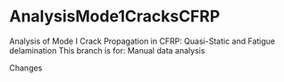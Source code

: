 # AnalysisMode1CracksCFRP
Analysis of Mode I Crack Propagation in CFRP: Quasi-Static and Fatigue delamination
This branch is for: Manual data analysis


Changes 
